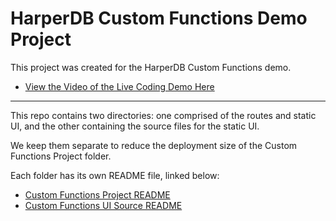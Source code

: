 # HarperDB Custom Functions Demo Project

This project was created for the HarperDB Custom Functions demo.

- [View the Video of the Live Coding Demo Here](https://www.youtube.com/watch?v=rz6prItVJZU)

---

This repo contains two directories: one comprised of the routes and static UI, and the other containing the source files for the static UI.

We keep them separate to reduce the deployment size of the Custom Functions Project folder.

Each folder has its own README file, linked below:

- [Custom Functions Project README](./dogs/README.md)
- [Custom Functions UI Source README](./static_ui_src/README.md)
